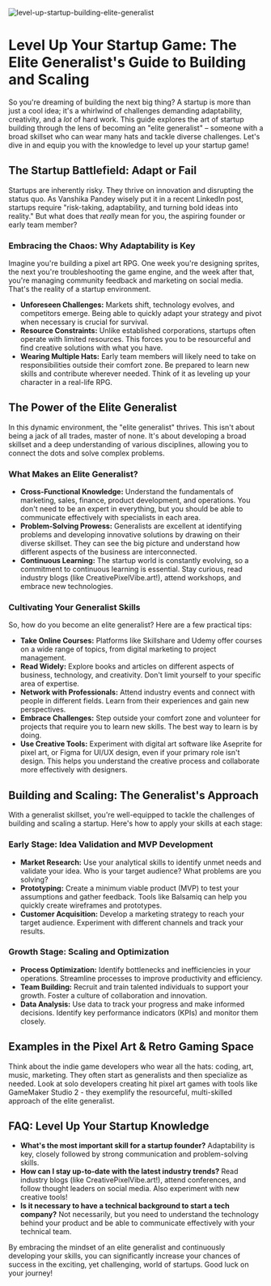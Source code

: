 ![level-up-startup-building-elite-generalist](https://images.pexels.com/photos/18069362/pexels-photo-18069362.png?auto=compress&cs=tinysrgb&fit=crop&h=627&w=1200)

# Level Up Your Startup Game: The Elite Generalist's Guide to Building and Scaling

So you're dreaming of building the next big thing? A startup is more than just a cool idea; it's a whirlwind of challenges demanding adaptability, creativity, and a *lot* of hard work. This guide explores the art of startup building through the lens of becoming an "elite generalist" – someone with a broad skillset who can wear many hats and tackle diverse challenges. Let's dive in and equip you with the knowledge to level up your startup game!

## The Startup Battlefield: Adapt or Fail

Startups are inherently risky. They thrive on innovation and disrupting the status quo. As Vanshika Pandey wisely put it in a recent LinkedIn post, startups require "risk-taking, adaptability, and turning bold ideas into reality." But what does that *really* mean for you, the aspiring founder or early team member?

### Embracing the Chaos: Why Adaptability is Key

Imagine you're building a pixel art RPG. One week you're designing sprites, the next you're troubleshooting the game engine, and the week after that, you're managing community feedback and marketing on social media. That's the reality of a startup environment. 

*   **Unforeseen Challenges:** Markets shift, technology evolves, and competitors emerge. Being able to quickly adapt your strategy and pivot when necessary is crucial for survival.
*   **Resource Constraints:** Unlike established corporations, startups often operate with limited resources. This forces you to be resourceful and find creative solutions with what you have.
*   **Wearing Multiple Hats:** Early team members will likely need to take on responsibilities outside their comfort zone. Be prepared to learn new skills and contribute wherever needed. Think of it as leveling up your character in a real-life RPG.

## The Power of the Elite Generalist

In this dynamic environment, the "elite generalist" thrives. This isn't about being a jack of all trades, master of none. It's about developing a broad skillset and a deep understanding of various disciplines, allowing you to connect the dots and solve complex problems.

### What Makes an Elite Generalist?

*   **Cross-Functional Knowledge:** Understand the fundamentals of marketing, sales, finance, product development, and operations. You don't need to be an expert in everything, but you should be able to communicate effectively with specialists in each area.
*   **Problem-Solving Prowess:** Generalists are excellent at identifying problems and developing innovative solutions by drawing on their diverse skillset. They can see the big picture and understand how different aspects of the business are interconnected.
*   **Continuous Learning:** The startup world is constantly evolving, so a commitment to continuous learning is essential. Stay curious, read industry blogs (like CreativePixelVibe.art!), attend workshops, and embrace new technologies.

### Cultivating Your Generalist Skills

So, how do you become an elite generalist? Here are a few practical tips:

*   **Take Online Courses:** Platforms like Skillshare and Udemy offer courses on a wide range of topics, from digital marketing to project management.
*   **Read Widely:** Explore books and articles on different aspects of business, technology, and creativity. Don't limit yourself to your specific area of expertise.
*   **Network with Professionals:** Attend industry events and connect with people in different fields. Learn from their experiences and gain new perspectives.
*   **Embrace Challenges:** Step outside your comfort zone and volunteer for projects that require you to learn new skills. The best way to learn is by doing.
*   **Use Creative Tools:** Experiment with digital art software like Aseprite for pixel art, or Figma for UI/UX design, even if your primary role isn't design. This helps you understand the creative process and collaborate more effectively with designers.

## Building and Scaling: The Generalist's Approach

With a generalist skillset, you're well-equipped to tackle the challenges of building and scaling a startup. Here's how to apply your skills at each stage:

### Early Stage: Idea Validation and MVP Development

*   **Market Research:** Use your analytical skills to identify unmet needs and validate your idea. Who is your target audience? What problems are you solving?
*   **Prototyping:** Create a minimum viable product (MVP) to test your assumptions and gather feedback. Tools like Balsamiq can help you quickly create wireframes and prototypes.
*   **Customer Acquisition:** Develop a marketing strategy to reach your target audience. Experiment with different channels and track your results.

### Growth Stage: Scaling and Optimization

*   **Process Optimization:** Identify bottlenecks and inefficiencies in your operations. Streamline processes to improve productivity and efficiency.
*   **Team Building:** Recruit and train talented individuals to support your growth. Foster a culture of collaboration and innovation.
*   **Data Analysis:** Use data to track your progress and make informed decisions. Identify key performance indicators (KPIs) and monitor them closely.

## Examples in the Pixel Art & Retro Gaming Space

Think about the indie game developers who wear all the hats: coding, art, music, marketing. They often start as generalists and then specialize as needed. Look at solo developers creating hit pixel art games with tools like GameMaker Studio 2 - they exemplify the resourceful, multi-skilled approach of the elite generalist.

## FAQ: Level Up Your Startup Knowledge

*   **What's the most important skill for a startup founder?** Adaptability is key, closely followed by strong communication and problem-solving skills.
*   **How can I stay up-to-date with the latest industry trends?** Read industry blogs (like CreativePixelVibe.art!), attend conferences, and follow thought leaders on social media. Also experiment with new creative tools!
*   **Is it necessary to have a technical background to start a tech company?** Not necessarily, but you need to understand the technology behind your product and be able to communicate effectively with your technical team.

By embracing the mindset of an elite generalist and continuously developing your skills, you can significantly increase your chances of success in the exciting, yet challenging, world of startups. Good luck on your journey!
